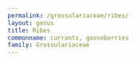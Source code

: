 ```yaml
---
permalink: /grossulariaceae/ribes/
layout: genus
title: Ribes
commonname: currants, gooseberries
family: Grossulariaceae
---
```

